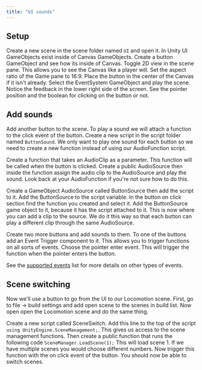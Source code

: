 ```yaml
---
title: "UI sounds"
---
```


## Setup 

Create a new scene in the scene folder named `UI` and open it. In Unity UI GameObjects exist inside of Canvas GameObjects. Create a button GameObject and see how its inside of Canvas. Toggle 2D view in the scene pane. This allows you to see the Canvas like a player will. Set the aspect ratio of the Game pane to 16:9. Place the button in the center of the Canvas if it isn't already. Select the EventSystem GameObject and play the scene. Notice the feedback in the lower right side of the screen. See the pointer position and the boolean for clicking on the button or not. 

## Add sounds 

Add another button to the scene. To play a sound we will attach a function to the click event of the button. Create a new script in the script folder named `ButtonSound`. We only want to play one sound for each button so we need to create a new function instead of using our AudioFunction script.  

Create a function that takes an AudioClip as a parameter. This function will be called when the button is clicked. Create a public AudioSource then inside the function assign the audio clip to the AudioSource and play the sound. Look back at your AudioFunction if you're not sure how to do this. 

Create a GameObject AudioSource called ButtonSource then add the script to it. Add the ButtonSource to the script variable. In the button on click section find the function you created and select it. Add the ButtonSource game object to it, because it has the script attached to it. This is now where you can add a clip to the source. We do it this way so that each button can play a different clip through the same AudioSource. 

Create two more buttons and add sounds to them. To one of the buttons add an Event Trigger component to it. This allows you to trigger functions on all sorts of events. Choose the pointer enter event. This will trigger the function when the pointer enters the button.

See the [supported events](https://docs.unity3d.com/Packages/com.unity.ugui@1.0/manual/SupportedEvents.html) list for more details on other types of events. 

## Scene switching 

Now we'll use a button to go from the UI to our Locomotion scene. First, go to file -> build settings and add open scene to the scenes in build list. Now open open the Locomotion scene and do the same thing. 

Create a new script called SceneSwitch. Add this line to the top of the script `using UnityEngine.SceneManagement;`. This gives us access to the scene management functions. Then create a public function that runs the following code `SceneManager.LoadScene(1);` This will load scene 1. If we have multiple scenes you would choose different numbers. Now trigger this function with the on click event of the button. You should now be able to switch scenes. 